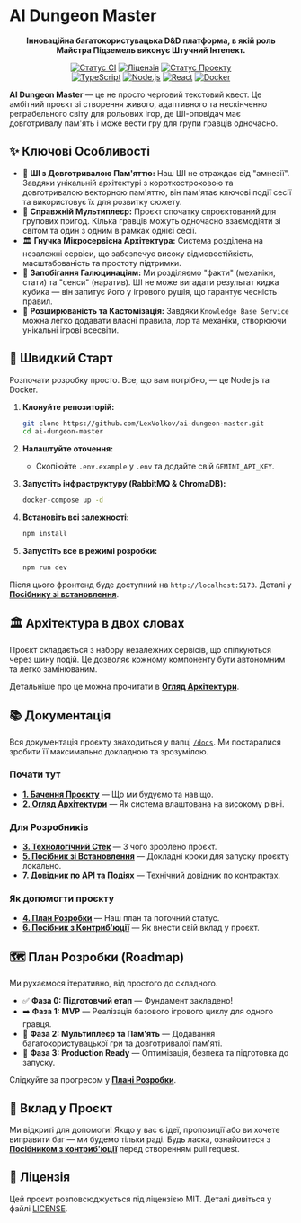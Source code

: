 # AI Dungeon Master

<p align="center">
  <strong>Інноваційна багатокористувацька D&D платформа, в якій роль Майстра Підземель виконує Штучний Інтелект.</strong>
</p>

<p align="center">
    <a href="https://github.com/YOUR_USERNAME/dnd-ai-master/actions/workflows/ci.yml"><img src="https://img.shields.io/github/actions/workflow/status/YOUR_USERNAME/dnd-ai-master/ci.yml?branch=main&style=for-the-badge&logo=githubactions&logoColor=white" alt="Статус CI"></a>
    <a href="https://github.com/YOUR_USERNAME/dnd-ai-master/blob/main/LICENSE"><img src="https://img.shields.io/github/license/YOUR_USERNAME/dnd-ai-master?style=for-the-badge" alt="Ліцензія"></a>
    <a href="#"><img src="https://img.shields.io/badge/Статус%20Проекту-В%20Розробці-brightgreen?style=for-the-badge" alt="Статус Проекту"></a>
    <br>
    <a href="#"><img src="https://img.shields.io/badge/TypeScript-3178C6?style=for-the-badge&logo=typescript&logoColor=white" alt="TypeScript"></a>
    <a href="#"><img src="https://img.shields.io/badge/Node.js-5FA04E?style=for-the-badge&logo=nodedotjs&logoColor=white" alt="Node.js"></a>
    <a href="#"><img src="https://img.shields.io/badge/React-20232A?style=for-the-badge&logo=react&logoColor=61DAFB" alt="React"></a>
    <a href="#"><img src="https://img.shields.io/badge/Docker-2496ED?style=for-the-badge&logo=docker&logoColor=white" alt="Docker"></a>
</p>

**AI Dungeon Master** — це не просто черговий текстовий квест. Це амбітний проєкт зі створення живого, адаптивного та нескінченно реграбельного світу для рольових ігор, де ШІ-оповідач має довготривалу пам'ять і може вести гру для групи гравців одночасно.

## ✨ Ключові Особливості

*   🧠 **ШІ з Довготривалою Пам'яттю:** Наш ШІ не страждає від "амнезії". Завдяки унікальній архітектурі з короткостроковою та довготривалою векторною пам'яттю, він пам'ятає ключові події сесії та використовує їх для розвитку сюжету.
*   👥 **Справжній Мультиплеєр:** Проєкт спочатку спроєктований для групових пригод. Кілька гравців можуть одночасно взаємодіяти зі світом та один з одним в рамках однієї сесії.
*   🏛️ **Гнучка Мікросервісна Архітектура:** Система розділена на незалежні сервіси, що забезпечує високу відмовостійкість, масштабованість та простоту підтримки.
*   🔧 **Запобігання Галюцинаціям:** Ми розділяємо "факти" (механіки, стати) та "сенси" (наратив). ШІ не може вигадати результат кидка кубика — він запитує його у ігрового рушія, що гарантує чесність правил.
*   🧩 **Розширюваність та Кастомізація:** Завдяки `Knowledge Base Service` можна легко додавати власні правила, лор та механіки, створюючи унікальні ігрові всесвіти.

## 🚀 Швидкий Старт

Розпочати розробку просто. Все, що вам потрібно, — це Node.js та Docker.

1.  **Клонуйте репозиторій:**
    ```bash
    git clone https://github.com/LexVolkov/ai-dungeon-master.git
    cd ai-dungeon-master
    ```

2.  **Налаштуйте оточення:**
    *   Скопіюйте `.env.example` у `.env` та додайте свій `GEMINI_API_KEY`.

3.  **Запустіть інфраструктуру (RabbitMQ & ChromaDB):**
    ```bash
    docker-compose up -d
    ```

4.  **Встановіть всі залежності:**
    ```bash
    npm install
    ```

5.  **Запустіть все в режимі розробки:**
    ```bash
    npm run dev
    ```

Після цього фронтенд буде доступний на `http://localhost:5173`. Деталі у [**Посібнику зі встановлення**](./docs/5_Setup_Guide.md).

## 🏛️ Архітектура в двох словах

Проєкт складається з набору незалежних сервісів, що спілкуються через шину подій. Це дозволяє кожному компоненту бути автономним та легко замінюваним.


Детальніше про це можна прочитати в [**Огляд Архітектури**](./docs/2_Architecture_Overview.md).

## 📚 Документація

Вся документація проєкту знаходиться у папці [`/docs`](./docs/). Ми постаралися зробити її максимально докладною та зрозумілою.

### Почати тут
*   **[1. Бачення Проєкту](./docs/1_Project_Vision.md)** — Що ми будуємо та навіщо.
*   **[2. Огляд Архітектури](./docs/2_Architecture_Overview.md)** — Як система влаштована на високому рівні.

### Для Розробників
*   **[3. Технологічний Стек](./docs/3_Technology_Stack.md)** — З чого зроблено проєкт.
*   **[5. Посібник зі Встановлення](./docs/5_Setup_Guide.md)** — Докладні кроки для запуску проєкту локально.
*   **[7. Довідник по API та Подіях](./docs/7_API_and_Events.md)** — Технічний довідник по контрактах.

### Як допомогти проєкту
*   **[4. План Розробки](./docs/4_Development_Roadmap.md)** — Наш план та поточний статус.
*   **[6. Посібник з Контриб'юції](./docs/6_Contribution_Guide.md)** — Як внести свій вклад у проєкт.

## 🗺️ План Розробки (Roadmap)

Ми рухаємося ітеративно, від простого до складного.

*   ✅ **Фаза 0: Підготовчий етап** — Фундамент закладено!
*   ➡️ **Фаза 1: MVP** — Реалізація базового ігрового циклу для одного гравця.
*   🔲 **Фаза 2: Мультиплеєр та Пам'ять** — Додавання багатокористувацької гри та довготривалої пам'яті.
*   🔲 **Фаза 3: Production Ready** — Оптимізація, безпека та підготовка до запуску.

Слідкуйте за прогресом у [**Плані Розробки**](./docs/4_Development_Roadmap.md).

## 🤝 Вклад у Проєкт

Ми відкриті для допомоги! Якщо у вас є ідеї, пропозиції або ви хочете виправити баг — ми будемо тільки раді. Будь ласка, ознайомтеся з [**Посібником з контриб'юції**](./docs/6_Contribution_Guide.md) перед створенням pull request.

## 📜 Ліцензія

Цей проєкт розповсюджується під ліцензією MIT. Деталі дивіться у файлі [LICENSE](./LICENSE).